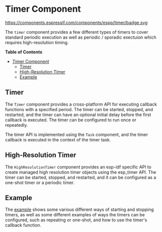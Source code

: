 # Timer Component

https://components.espressif.com/components/espp/timer/badge.svg

The `timer` component provides a few different types of timers to cover standard
periodic execution as well as periodic / sporadic exectuion which requires
high-resolution timing.

<!-- markdown-toc start - Don't edit this section. Run M-x markdown-toc-refresh-toc -->
**Table of Contents**

- [Timer Component](#timer-component)
  - [Timer](#timer)
  - [High-Resolution Timer](#high-resolution-timer)
  - [Example](#example)

<!-- markdown-toc end -->

## Timer

The `Timer` component provides a cross-platform API for executing callback
functions with a specified period. The timer can be started, stopped, and
restarted, and the timer can have an optional initial delay before the first
callback is executed. The timer can be configured to run once or repeatedly.

The timer API is implemented using the `Task` component, and the timer callback
is executed in the context of the timer task.

## High-Resolution Timer

The `HighResolutionTimer` component provides an esp-idf specific API to create
managed high resolution timer objects using the esp_timer API. The timer can be
started, stopped, and restarted, and it can be configured as a one-shot timer
or a periodic timer.

## Example

The [example](./example) shows some various different ways of starting and
stopping timers, as well as some different examples of ways the timers can be
configured, such as repeating or one-shot, and how to use the timer's callback
function.
